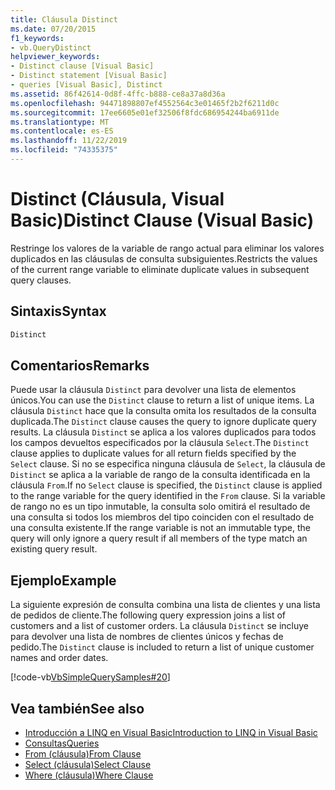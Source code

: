 ```yaml
---
title: Cláusula Distinct
ms.date: 07/20/2015
f1_keywords:
- vb.QueryDistinct
helpviewer_keywords:
- Distinct clause [Visual Basic]
- Distinct statement [Visual Basic]
- queries [Visual Basic], Distinct
ms.assetid: 86f42614-0d8f-4ffc-b888-ce8a37a8d36a
ms.openlocfilehash: 94471898807ef4552564c3e01465f2b2f6211d0c
ms.sourcegitcommit: 17ee6605e01ef32506f8fdc686954244ba6911de
ms.translationtype: MT
ms.contentlocale: es-ES
ms.lasthandoff: 11/22/2019
ms.locfileid: "74335375"
---
```

# <a name="distinct-clause-visual-basic"></a><span data-ttu-id="98a88-102">Distinct (Cláusula, Visual Basic)</span><span class="sxs-lookup"><span data-stu-id="98a88-102">Distinct Clause (Visual Basic)</span></span>
<span data-ttu-id="98a88-103">Restringe los valores de la variable de rango actual para eliminar los valores duplicados en las cláusulas de consulta subsiguientes.</span><span class="sxs-lookup"><span data-stu-id="98a88-103">Restricts the values of the current range variable to eliminate duplicate values in subsequent query clauses.</span></span>  
  
## <a name="syntax"></a><span data-ttu-id="98a88-104">Sintaxis</span><span class="sxs-lookup"><span data-stu-id="98a88-104">Syntax</span></span>  
  
```vb  
Distinct  
```  
  
## <a name="remarks"></a><span data-ttu-id="98a88-105">Comentarios</span><span class="sxs-lookup"><span data-stu-id="98a88-105">Remarks</span></span>  
 <span data-ttu-id="98a88-106">Puede usar la cláusula `Distinct` para devolver una lista de elementos únicos.</span><span class="sxs-lookup"><span data-stu-id="98a88-106">You can use the `Distinct` clause to return a list of unique items.</span></span> <span data-ttu-id="98a88-107">La cláusula `Distinct` hace que la consulta omita los resultados de la consulta duplicada.</span><span class="sxs-lookup"><span data-stu-id="98a88-107">The `Distinct` clause causes the query to ignore duplicate query results.</span></span> <span data-ttu-id="98a88-108">La cláusula `Distinct` se aplica a los valores duplicados para todos los campos devueltos especificados por la cláusula `Select`.</span><span class="sxs-lookup"><span data-stu-id="98a88-108">The `Distinct` clause applies to duplicate values for all return fields specified by the `Select` clause.</span></span> <span data-ttu-id="98a88-109">Si no se especifica ninguna cláusula de `Select`, la cláusula de `Distinct` se aplica a la variable de rango de la consulta identificada en la cláusula `From`.</span><span class="sxs-lookup"><span data-stu-id="98a88-109">If no `Select` clause is specified, the `Distinct` clause is applied to the range variable for the query identified in the `From` clause.</span></span> <span data-ttu-id="98a88-110">Si la variable de rango no es un tipo inmutable, la consulta solo omitirá el resultado de una consulta si todos los miembros del tipo coinciden con el resultado de una consulta existente.</span><span class="sxs-lookup"><span data-stu-id="98a88-110">If the range variable is not an immutable type, the query will only ignore a query result if all members of the type match an existing query result.</span></span>  
  
## <a name="example"></a><span data-ttu-id="98a88-111">Ejemplo</span><span class="sxs-lookup"><span data-stu-id="98a88-111">Example</span></span>  
 <span data-ttu-id="98a88-112">La siguiente expresión de consulta combina una lista de clientes y una lista de pedidos de cliente.</span><span class="sxs-lookup"><span data-stu-id="98a88-112">The following query expression joins a list of customers and a list of customer orders.</span></span> <span data-ttu-id="98a88-113">La cláusula `Distinct` se incluye para devolver una lista de nombres de clientes únicos y fechas de pedido.</span><span class="sxs-lookup"><span data-stu-id="98a88-113">The `Distinct` clause is included to return a list of unique customer names and order dates.</span></span>  
  
 [!code-vb[VbSimpleQuerySamples#20](~/samples/snippets/visualbasic/VS_Snippets_VBCSharp/VbSimpleQuerySamples/VB/QuerySamples1.vb#20)]  
  
## <a name="see-also"></a><span data-ttu-id="98a88-114">Vea también</span><span class="sxs-lookup"><span data-stu-id="98a88-114">See also</span></span>

- [<span data-ttu-id="98a88-115">Introducción a LINQ en Visual Basic</span><span class="sxs-lookup"><span data-stu-id="98a88-115">Introduction to LINQ in Visual Basic</span></span>](../../../visual-basic/programming-guide/language-features/linq/introduction-to-linq.md)
- [<span data-ttu-id="98a88-116">Consultas</span><span class="sxs-lookup"><span data-stu-id="98a88-116">Queries</span></span>](../../../visual-basic/language-reference/queries/index.md)
- [<span data-ttu-id="98a88-117">From (cláusula)</span><span class="sxs-lookup"><span data-stu-id="98a88-117">From Clause</span></span>](../../../visual-basic/language-reference/queries/from-clause.md)
- [<span data-ttu-id="98a88-118">Select (cláusula)</span><span class="sxs-lookup"><span data-stu-id="98a88-118">Select Clause</span></span>](../../../visual-basic/language-reference/queries/select-clause.md)
- [<span data-ttu-id="98a88-119">Where (cláusula)</span><span class="sxs-lookup"><span data-stu-id="98a88-119">Where Clause</span></span>](../../../visual-basic/language-reference/queries/where-clause.md)
